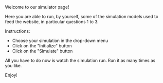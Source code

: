 Welcome to our simulator page!

Here you are able to run, by yourself, some of the simulation models used to feed the website, in particular questions 1 to 3.

Instructions:

- Choose your simulation in the drop-down menu
- Click on the "Initialize" button
- Click on the "Simulate" button 

All you have to do now is watch the simulation run. Run it as many times as you like.

Enjoy!